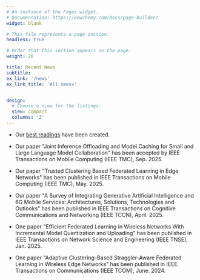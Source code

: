 ```yaml
---
# An instance of the Pages widget.
# Documentation: https://wowchemy.com/docs/page-builder/
widget: blank

# This file represents a page section.
headless: true

# Order that this section appears on the page.
weight: 20

title: Recent News
subtitle:
ex_link: '/news'  
ex_link_title: 'All news»'  


design:
  # Choose a view for the listings:
  view: compact
  columns: '2'
---
```

* Our [best readings](https://www.comsoc.org/publications/best-readings/privacy-preservation-machine-learning-communications) have been created.

* Our paper "Joint Inference Offloading and Model Caching for Small and Large Language Model Collaboration" has been accepted by IEEE Transactions on Mobile Computing (IEEE TMC), Sep. 2025.

* Our paper "Trusted Clustering Based Federated Learning in Edge Networks" has been published in IEEE Transactions on Mobile Computing (IEEE TMC), May. 2025.

* Our paper "A Survey of Integrating Generative Artificial Intelligence and 6G Mobile Services: Architectures, Solutions, Technologies and Outlooks" has been published in IEEE Transactions on Cognitive Communications and Networking (IEEE TCCN), April. 2025.

* One paper "Efficient Federated Learning in Wireless Networks With Incremental Model Quantization and Uploading" has been published in IEEE Transactions on Network Science and Engineering (IEEE TNSE), Jan. 2025.

* One paper "Adaptive Clustering-Based Straggler-Aware Federated Learning in Wireless Edge Networks" has been published in IEEE Transactions on Communications (IEEE TCOM), June. 2024.

